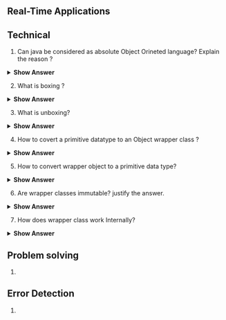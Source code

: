 ## Real-Time Applications


## Technical

1. Can java be considered as absolute Object Orineted language? Explain the reason ?



<details><summary> <b>Show Answer</b> </summary>
  
> No
  
<details> <summary><b>Explanation</b></summary>
  
> Java is not perfectly object oriented beacuse Primitive datatypes are included in java for fast execution. Wraper classes are used to convert primitives to objects.
  
</details>
</details>

2. What is boxing ?


    
<details><summary> <b>Show Answer</b> </summary>

 > The conversion of Primitive data types to Object is called Boxing.
  
</details>

3. What is unboxing?

<details><summary> <b>Show Answer</b> </summary>
  
> The conversion of Object to primitive datatype is called Unboxing.
  
</details>



4. How to covert a primitive datatype to an Object wrapper class ?


<details><summary> <b>Show Answer</b> </summary>
  
  
  ``` java
  // primitive int i
  int i =1;
  // Wraping primitive datatype int to Wrapper object Integer
  Integer k = new  Integer(i);
  ```
  
</details>

5. How to convert wrapper object to a primitive data type?




<details><summary> <b>Show Answer</b> </summary>
 
  ``` java
  // wrapper object of type Integer
  Integer i =1;
  // Unboxing
  int j = i;
  ``` 


</details>

6. Are wrapper classes immutable? justify the answer.

<details>
  
<summary><b>Show Answer</b></summary>
  
 > Yes, wrapper classes are immutable.
 > wrapper classses are used to store data i collections and as a developer one doesnt wish that all the values in collection are changed just because a primitive value is changed. 
 
  
  
  
  
</details>

7. How does wrapper class work Internally?

<details>
  
<summary><b>Show Answer</b></summary>
  
> when a wrapper class is created the primitive data type is stored as a field in the  wrapper class and an object reference is created.
</details>



## Problem solving

1. 



## Error Detection

1. 



  









